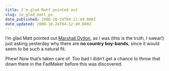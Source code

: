```yaml
---
title: I'm glad Matt pointed out
slug: im_glad_matt_po
date_published: 2000-10-24T04:12:49.000Z
date_updated: 2000-10-24T04:12:49.000Z
---
```


I’m glad Matt pointed out [Marshall Dyllon](http://www.hit-or-miss.org/post/712), as I was (this is the truth, I swear!) just asking yesterday why there are **no country boy-bands**, since it would seem to be such a natural fit.

Phew! Now that’s taken care of. Too bad I didn’t get a chance to throw that down there in the FadMaker before this was discovered.
